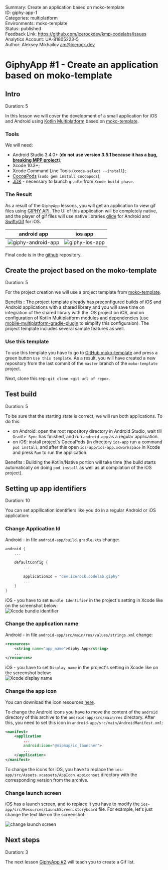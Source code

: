 Summary: Create an application based on moko-template
<br>ID: giphy-app-1
<br>Categories: multiplatform
<br>Environments: moko-template
<br>Status: published
<br>Feedback Link: https://github.com/icerockdev/kmp-codelabs/issues
<br>Analytics Account: UA-81805223-5
<br>Author: Aleksey Mikhailov <am@icerock.dev>

# GiphyApp #1 - Create an application based on moko-template
## Intro
Duration: 5

In this lesson we will cover the development of a small application for iOS and Android using [Kotlin Multiplatform](https://kotlinlang.org/docs/reference/multiplatform.html) based on [moko-template](https://github.com/icerockdev/moko-template).

### Tools
We will need: 
- Android Studio 3.4.0+ (**do not use version 3.5.1 because it has a [bug, breaking MPP project](https://youtrack.jetbrains.com/issue/KT-34143)**);
- Xcode 10.3+;
- Xcode Command Line Tools (`xcode-select --install`);
- [CocoaPods](https://cocoapods.org/) (`sudo gem install cocoapods`);
- [JDK](https://www.oracle.com/technetwork/java/javase/downloads/jdk8-downloads-2133151.html) - necessary to launch `gradle` from `Xcode build phase`.

### The Result
As a result of the `GiphyApp` lessons, you will get an application to view gif files using [GIPHY API](https://developers.giphy.com/docs/api). 
The UI of this application will be completely native, and the player of gif files will use native libraries [glide](https://github.com/bumptech/glide) for Android and [SwiftyGif](https://github.com/kirualex/SwiftyGif) for iOS.

|android app|ios app|
|---|---|
|![giphy-android-app](assets/giphy-android-app.webp)|![giphy-ios-app](assets/giphy-ios-app.webp)|

Final code is in the [github](https://github.com/Alex009/giphy-mobile) repository.

## Create the project based on the moko-template
Duration: 5

For the project creation we will use a project template from [moko-template](https://github.com/icerockdev/moko-template). 

Benefits
: The project template already has preconfigured builds of iOS and Android applications with a shared library and you will save time on integration of the shared library with the iOS project on iOS, and on configuration of Kotlin Multiplatform modules and dependencies (use [mobile-multiplatform-gradle-plugin](https://github.com/icerockdev/mobile-multiplatform-gradle-plugin) to simplify this configuraion). The project template includes several sample features as well. 

### Use this template
To use this template you have to go to [GitHub moko-template](https://github.com/icerockdev/moko-template) and press a green button `Use this template`. As a result, you will have created a new repository from the last commit of the  `master` branch of the `moko-template` project.

Next, clone this rep:  `git clone <git url of repo>`.

## Test build
Duration: 5

To be sure that the starting state is correct, we will run both applications. To do this: 
- on Android: open the root repository directory in Android Studio, wait till `Gradle Sync` has finished, and run `android-app` as a regular application. 
- on iOS: install project's CocoaPods (in directory `ios-app` run a command `pod install`, and after this open `ios-app/ios-app.xcworkspace` in Xcode and press `Run` to run the application. 

Benefits
: Building the Kotlin/Native portion will take time (the build starts automatically on doing `pod install` as well as at compilation of the iOS project). 

## Setting up app identifiers 
Duration: 10

You can set appllication identifiers like you do in a regular Android or iOS application: 

### Change Appliсation Id
Android - in file `android-app/build.gradle.kts` change:
```kotlin
android {
    ...

    defaultConfig {
        ...
        
        applicationId = "dev.icerock.codelab.giphy"
        ...
    }
}
```
iOS - you have to set `Bundle Identifier` in the project's setting in Xcode like on the screenshot below:  
![Xcode bundle identifier](assets/giphy-1-1.png)

### Change the application name
Android - in file `android-app/src/main/res/values/strings.xml` change:
```xml
<resources>
    <string name="app_name">Giphy App</string>
    ...
</resources>
```
iOS - you have to set `Display name` in the project's setting in Xcode like on the screenshot below:  
![Xcode display name](assets/giphy-1-2.png)

### Change the app icon
You can download the icon resources [here](assets/giphy-1-icons.zip).  

To change the Android icons you have to move the content of the `android` directory of this archive to the `android-app/src/main/res` directory. After this, you need to set this icon in `android-app/src/main/AndroidManifest.xml`:

```xml
<manifest>
    <application
        ...
        android:icon="@mipmap/ic_launcher">
        ...
    </application>
</manifest>
```
To change the icons for iOS, you have to replace the `ios-app/src/Assets.xcassets/AppIcon.appiconset` directory with the corresponding version from the archive. 

### Change launch screen 
iOS has a launch screen, and to replace it you have to modify the `ios-app/src/Resources/LaunchScreen.storyboard` file. For example, let's just change the text like on the screenshot: 

![change launch screen](assets/giphy-1-3.png)

## Next steps 
Duration: 3

The next lesson [GiphyApp #2](https://codelabs.kmp.icerock.dev/codelabs/giphy-app-2) will teach you to create a Gif list. 
